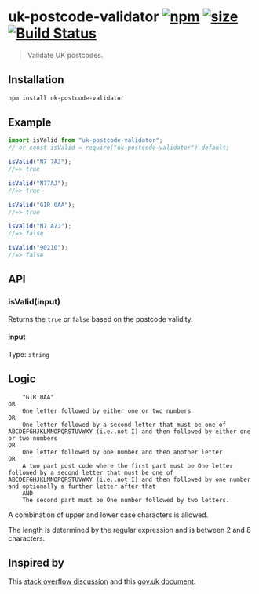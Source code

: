 # uk-postcode-validator [![npm][npm-image]][npm-url] [![size][size-image]][size-url] [![Build Status][travis-image]][travis-url]

> Validate UK postcodes.

## Installation

```bash
npm install uk-postcode-validator
```

## Example

```js
import isValid from "uk-postcode-validator";
// or const isValid = require("uk-postcode-validator").default;

isValid("N7 7AJ");
//=> true

isValid("N77AJ");
//=> true

isValid("GIR 0AA");
//=> true

isValid("N7 A7J");
//=> false

isValid("90210");
//=> false
```

## API

### isValid(input)

Returns the `true` or `false` based on the postcode validity.

#### input

Type: `string`

## Logic

```text
    "GIR 0AA"
OR
    One letter followed by either one or two numbers
OR
    One letter followed by a second letter that must be one of ABCDEFGHJKLMNOPQRSTUVWXY (i.e..not I) and then followed by either one or two numbers
OR
    One letter followed by one number and then another letter
OR
    A two part post code where the first part must be One letter followed by a second letter that must be one of ABCDEFGHJKLMNOPQRSTUVWXY (i.e..not I) and then followed by one number and optionally a further letter after that
    AND
    The second part must be One number followed by two letters.
```

A combination of upper and lower case characters is allowed.

The length is determined by the regular expression and is between 2 and 8
characters.

## Inspired by

This [stack overflow discussion](https://stackoverflow.com/questions/164979/uk-postcode-regex-comprehensive) and this [gov.uk document](https://assets.publishing.service.gov.uk/government/uploads/system/uploads/attachment_data/file/488478/Bulk_Data_Transfer_-_additional_validation_valid_from_12_November_2015.pdf).

[npm-image]: https://img.shields.io/npm/v/uk-postcode-validator.svg
[npm-url]: https://npmjs.com/package/uk-postcode-validator
[size-image]: https://img.shields.io/bundlephobia/min/uk-postcode-validator.svg?style=flat
[size-url]: https://bundlephobia.com/result?p=uk-postcode-validator
[travis-image]: https://travis-ci.org/sirLisko/uk-postcode-validator.svg?branch=master
[travis-url]: https://travis-ci.org/sirLisko/uk-postcode-validator
